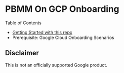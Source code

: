 # PBMM On GCP Onboarding
Table of Contents
* [Getting Started with this repo](https://github.com/GoogleCloudPlatform/pbmm-on-gcp-onboarding)
* Prerequisite: Google Cloud Onboarding Scenarios

## Disclaimer

This is not an officially supported Google product.
